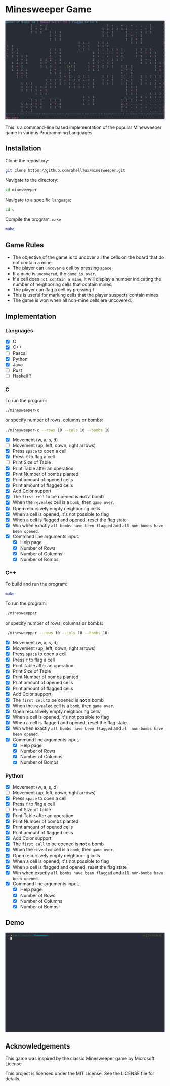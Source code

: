 # Minesweeper Game

![Minesweeper](assets/minesweeper.png)

This is a command-line based implementation of the popular Minesweeper game in
various Programming Languages.

## Installation

Clone the repository:

```sh
git clone https://github.com/ShellTux/minesweeper.git
```

Navigate to the directory:

```sh
cd minesweeper
```

Navigate to a specific `language`:

```sh
cd c
```

Compile the program: `make`

```sh
make
```

## Game Rules

- The objective of the game is to uncover all the cells on the board that do not contain a mine.
- The player can `uncover` a cell by pressing `space`
- If a mine is `uncovered`, the `game is over`.
- If a cell does `not contain a mine`,
it will display a number indicating the number of neighboring cells that contain mines.
- The player can flag a cell by pressing `f`
- This is useful for marking cells that the player suspects contain mines.
- The game is won when all non-mine cells are uncovered.

<!-- ## Customization -->

<!-- The game can be customized by modifying the constants defined in game.h: -->

<!--     BOARD_SIZE: the size of the board (number of rows and columns) -->
<!--     NUM_MINES: the number of mines on the board -->

## Implementation

### Languages

- [x] C
- [x] C++
- [ ] Pascal
- [x] Python
- [x] Java
- [ ] Rust
- [ ] Haskell ?

### C

To run the program:

```sh
./minesweeper-c
```

or specify number of rows, columns or bombs:

```sh
./minesweeper-c --rows 10 --cols 10 --bombs 10
```

- [x] Movement (w,  a,    s,    d)
- [ ] Movement (up, left, down, right arrows)
- [x] Press `space` to open a cell
- [x] Press `f` to flag a cell
- [ ] Print Size of Table
- [x] Print Table after an operation
- [x] Print Number of bombs planted
- [x] Print amount of opened cells
- [x] Print amount of flagged cells
- [x] Add Color support
- [x] The `first cell` to be opened is __not__ a bomb
- [x] When the `revealed` cell is a `bomb`, then `game over`.
- [x] Open recursively empty neighboring cells
- [x] When a cell is opened, it's not possible to flag
- [x] When a cell is flagged and opened, reset the flag state
- [x] Win when exactly `all bombs have been flagged` and
`all non-bombs have been opened`.
- [x] Command line arguments input.
  - [x] Help page
  - [x] Number of Rows
  - [x] Number of Columns
  - [x] Number of Bombs

### C++

To build and run the program:

```sh
make
```

To run the program:

```sh
./minesweepper
```

or specify number of rows, columns or bombs:

```sh
./minesweepper --rows 10 --cols 10 --bombs 10
```

- [x] Movement (w,  a,    s,    d)
- [x] Movement (up, left, down, right arrows)
- [x] Press `space` to open a cell
- [x] Press `f` to flag a cell
- [x] Print Table after an operation
- [x] Print Size of Table
- [x] Print Number of bombs planted
- [x] Print amount of opened cells
- [x] Print amount of flagged cells
- [x] Add Color support
- [x] The `first cell` to be opened is __not__ a bomb
- [x] When the `revealed` cell is a `bomb`, then `game over`.
- [x] Open recursively empty neighboring cells
- [x] When a cell is opened, it's not possible to flag
- [x] When a cell is flagged and opened, reset the flag state
- [x] Win when exactly `all bombs have been flagged` and
`al  non-bombs have been opened`.
- [x] Command line arguments input.
  - [x] Help page
  - [x] Number of Rows
  - [x] Number of Columns
  - [x] Number of Bombs

### Python

- [x] Movement (w,  a,    s,    d)
- [ ] Movement (up, left, down, right arrows)
- [x] Press `space` to open a cell
- [x] Press `f` to flag a cell
- [ ] Print Size of Table
- [x] Print Table after an operation
- [x] Print Number of bombs planted
- [x] Print amount of opened cells
- [x] Print amount of flagged cells
- [x] Add Color support
- [x] The `first cell` to be opened is __not__ a bomb
- [x] When the `revealed` cell is a `bomb`, then `game over`.
- [x] Open recursively empty neighboring cells
- [x] When a cell is opened, it's not possible to flag
- [x] When a cell is flagged and opened, reset the flag state
- [x] Win when exactly `all bombs have been flagged` and
`all non-bombs have been opened`.
- [x] Command line arguments input.
  - [x] Help page
  - [x] Number of Rows
  - [x] Number of Columns
  - [x] Number of Bombs

## Demo

![Demo](assets/demo.gif)

## Acknowledgements

This game was inspired by the classic Minesweeper game by Microsoft.
License

This project is licensed under the MIT License. See the LICENSE file for details.
